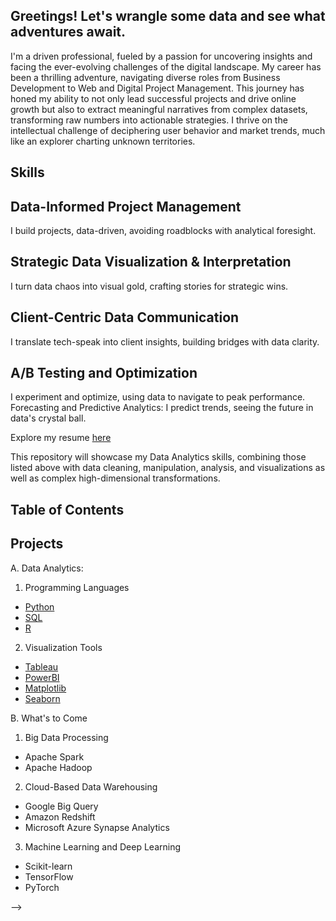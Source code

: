 ## Greetings! Let's wrangle some data and see what adventures await.

I'm a driven professional, fueled by a passion for uncovering insights and facing the ever-evolving challenges of the digital landscape. My career has been a thrilling adventure, navigating diverse roles from Business Development to Web and Digital Project Management. This journey has honed my ability to not only lead successful projects and drive online growth but also to extract meaningful narratives from complex datasets, transforming raw numbers into actionable strategies. I thrive on the intellectual challenge of deciphering user behavior and market trends, much like an explorer charting unknown territories.

## Skills
## Data-Informed Project Management 
I build projects, data-driven, avoiding roadblocks with analytical foresight.

## Strategic Data Visualization & Interpretation
I turn data chaos into visual gold, crafting stories for strategic wins.

## Client-Centric Data Communication
I translate tech-speak into client insights, building bridges with data clarity.

## A/B Testing and Optimization
I experiment and optimize, using data to navigate to peak performance.
Forecasting and Predictive Analytics: I predict trends, seeing the future in data's crystal ball.

Explore my resume [here](link.com) 

This repository will showcase my Data Analytics skills, combining those listed above with data cleaning, manipulation, analysis, and visualizations as well as complex high-dimensional transformations.

## Table of Contents
## Projects
A. Data Analytics:
1. Programming Languages
- [Python]()
- [SQL]()
- [R]()

2. Visualization Tools
- [Tableau]()
- [PowerBI]()
- [Matplotlib]()
- [Seaborn]()

B. What's to Come
1. Big Data Processing
- Apache Spark 
- Apache Hadoop 

2. Cloud-Based Data Warehousing
- Google Big Query 
- Amazon Redshift
- Microsoft Azure Synapse Analytics

3. Machine Learning and Deep Learning
- Scikit-learn
- TensorFlow
- PyTorch

-->
